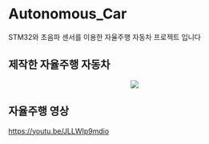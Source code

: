 # Autonomous_Car
STM32와 초음파 센서를 이용한 자율주행 자동차 프로젝트 입니다
## 제작한 자율주행 자동차
<p align="center">
  <img src="https://github.com/youngbin-son/Autonomous_Car/assets/153488831/38f5f3f7-2ce4-491e-8efd-77c2fa4db7d8">
</p>

## 자율주행 영상
https://youtu.be/JLLWIp9mdio
